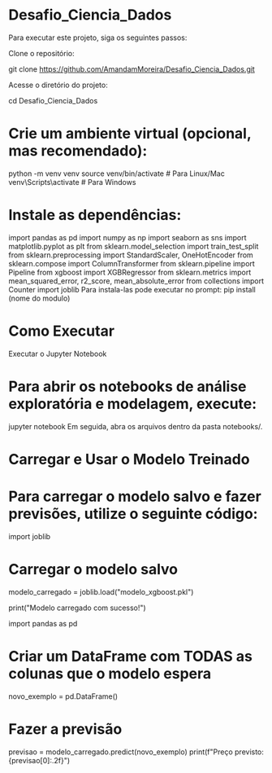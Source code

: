 # Desafio_Ciencia_Dados

Para executar este projeto, siga os seguintes passos:

Clone o repositório:

git clone https://github.com/AmandamMoreira/Desafio_Ciencia_Dados.git

Acesse o diretório do projeto:

cd Desafio_Ciencia_Dados

# Crie um ambiente virtual (opcional, mas recomendado):
python -m venv venv
source venv/bin/activate  # Para Linux/Mac
venv\Scripts\activate  # Para Windows

# Instale as dependências:
import pandas as pd
import numpy as np
import seaborn as sns
import matplotlib.pyplot as plt
from sklearn.model_selection import train_test_split
from sklearn.preprocessing import StandardScaler, OneHotEncoder
from sklearn.compose import ColumnTransformer
from sklearn.pipeline import Pipeline
from xgboost import XGBRegressor
from sklearn.metrics import mean_squared_error, r2_score, mean_absolute_error
from collections import Counter
import joblib
Para instala-las pode executar no prompt: pip install (nome do modulo)

# Como Executar
Executar o Jupyter Notebook

# Para abrir os notebooks de análise exploratória e modelagem, execute:
jupyter notebook
Em seguida, abra os arquivos dentro da pasta notebooks/.

# Carregar e Usar o Modelo Treinado

# Para carregar o modelo salvo e fazer previsões, utilize o seguinte código:
import joblib

# Carregar o modelo salvo
modelo_carregado = joblib.load("modelo_xgboost.pkl")

print("Modelo carregado com sucesso!")

import pandas as pd

# Criar um DataFrame com TODAS as colunas que o modelo espera
novo_exemplo = pd.DataFrame()

# Fazer a previsão
previsao = modelo_carregado.predict(novo_exemplo)
print(f"Preço previsto: {previsao[0]:.2f}")
